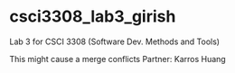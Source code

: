 # csci3308_lab3_girish
Lab 3 for CSCI 3308 (Software Dev. Methods and Tools)

This might cause a merge conflicts
Partner: Karros Huang
